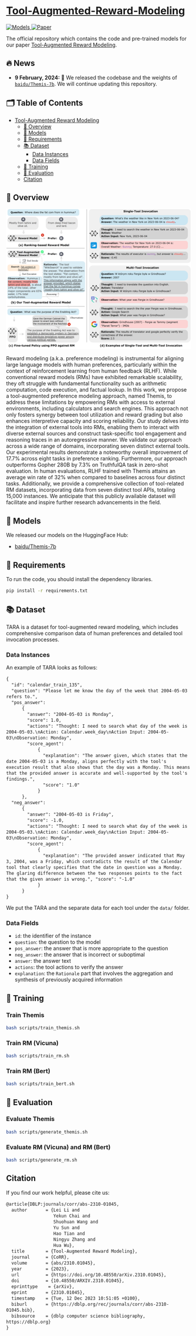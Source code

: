 # [Tool-Augmented-Reward-Modeling](https://arxiv.org/abs/2310.01045)

   <a href="https://huggingface.co/baidu" target="_blank">
      <img alt="Models" src="https://img.shields.io/badge/🤗-Models-blue" />
   </a>
  <a href="https://arxiv.org/abs/2310.01045" target="_blank">
      <img alt="Paper" src="https://img.shields.io/badge/📜-Paper-purple" />
   </a>

The official repository which contains the code and pre-trained models for our paper [Tool-Augmented Reward Modeling](https://arxiv.org/pdf/2310.01045.pdf).


## 🔥 News

* **9 February, 2024:** 🎉 We released the codebase and the weights of [`baidu/Themis-7b`](https://huggingface.co/baidu/Themis-7b). We will continue updating this repository.

## 🗂️ Table of Contents

- [Tool-Augmented Reward Modeling](#tool-augmented-reward-modeling)
  - [🌟 Overview](#-overview)
  - [📌 Models](#-models)
  - [📕 Requirements](#📕-requirements)
  - [📚 Dataset](#📚-dataset)
    - [Data Instances](#data-instances)
    - [Data Fields](#data-fields)
  - [🚀 Training](#🚀-training)
  - [🚁 Evaluation](#🚁-evaluation)
  - [Citation](#citation)

## 🌟 Overview

<div align="center">
  <img src="resource/model.png">
</div>

Reward modeling (a.k.a. preference modeling) is instrumental for aligning large language models with human preferences, particularly within the context of reinforcement learning from human feedback (RLHF). While conventional reward models (RMs) have exhibited remarkable scalability, they oft struggle with fundamental functionality such as arithmetic computation, code execution, and factual lookup. In this work, we propose a tool-augmented preference modeling approach, named Themis, to address these limitations by empowering RMs with access to external environments, including calculators and search engines. 
This approach not only fosters synergy between tool utilization and reward grading but also enhances interpretive capacity and scoring reliability.
Our study delves into the integration of external tools into RMs, enabling them to interact with diverse external sources and construct task-specific tool engagement and reasoning traces in an autoregressive manner. We validate our approach across a wide range of domains, incorporating seven distinct external tools. Our experimental results demonstrate a noteworthy overall improvement of 17.7% across eight tasks in preference ranking. Furthermore, our approach outperforms Gopher 280B by 7.3\% on TruthfulQA task in zero-shot evaluation. In human evaluations, RLHF trained with Themis attains an average win rate of 32\% when compared to baselines across four distinct tasks. Additionally, we provide a comprehensive collection of tool-related RM datasets, incorporating data from seven distinct tool APIs, totaling 15,000 instances. We anticipate that this publicly available dataset will facilitate and inspire further research advancements in the field.


## 📌 Models

We released our models on the HuggingFace Hub:

* [baidu/Themis-7b](https://huggingface.co/baidu/Themis-7b)


## 📕 Requirements

To run the code, you should install the dependency libraries.

```bash
pip install -r requirements.txt
```

## 📚 Dataset
TARA is a dataset for tool-augmented reward modeling, which includes comprehensive comparison data of human preferences and detailed tool invocation processes.

### Data Instances

An example of TARA looks as follows:

```text
{
  "id": "calendar_train_135", 
  "question": "Please let me know the day of the week that 2004-05-03 refers to.", 
  "pos_answer": 
      {
        "answer": "2004-05-03 is Monday", 
        "score": 1.0, 
        "actions": "Thought: I need to search what day of the week is 2004-05-03.\nAction: Calendar.week_day\nAction Input: 2004-05-03\nObservation: Monday", 
        "score_agent": 
            {
              "explanation": "The answer given, which states that the date 2004-05-03 is a Monday, aligns perfectly with the tool's execution result that also shows that the day was a Monday. This means that the provided answer is accurate and well-supported by the tool's findings.", 
              "score": "1.0"
            }
      }, 
  "neg_answer": 
      {
        "answer": "2004-05-03 is Friday", 
        "score": -1.0, 
        "actions": "Thought: I need to search what day of the week is 2004-05-03.\nAction: Calendar.week_day\nAction Input: 2004-05-03\nObservation: Monday", 
        "score_agent": 
            {
              "explanation": "The provided answer indicated that May 3, 2004, was a Friday, which contradicts the result of the Calendar tool that clearly specifies that the date in question was a Monday. The glaring difference between the two responses points to the fact that the given answer is wrong.", "score": "-1.0"
            }
      }
}
```

We put the TARA and the separate data for each tool under the `data/` folder.

### Data Fields
- `id`: the identifier of the instance
- `question`: the question to the model
- `pos_answer`: the answer that is more appropriate to the question
- `neg_answer`: the answer that is incorrect or suboptimal
- `answer`: the answer text
- `actions`: the tool actions to verify the answer
- `explanation`: the `Rationale` part that involves the aggregation and synthesis of previously acquired information

## 🚀 Training

### Train Themis
```bash
bash scripts/train_themis.sh
```

### Train RM (Vicuna)
```bash
bash scripts/train_rm.sh
```

### Train RM (Bert)

```bash
bash scripts/train_bert.sh
```

## 🚁 Evaluation

### Evaluate Themis
```bash
bash scripts/generate_themis.sh
```

### Evaluate RM (Vicuna) and RM (Bert)
```bash
bash scripts/generate_rm.sh
```


## Citation

If you find our work helpful, please cite us:

```
@article{DBLP:journals/corr/abs-2310-01045,
  author       = {Lei Li and
                  Yekun Chai and
                  Shuohuan Wang and
                  Yu Sun and
                  Hao Tian and
                  Ningyu Zhang and
                  Hua Wu},
  title        = {Tool-Augmented Reward Modeling},
  journal      = {CoRR},
  volume       = {abs/2310.01045},
  year         = {2023},
  url          = {https://doi.org/10.48550/arXiv.2310.01045},
  doi          = {10.48550/ARXIV.2310.01045},
  eprinttype    = {arXiv},
  eprint       = {2310.01045},
  timestamp    = {Tue, 12 Dec 2023 10:51:05 +0100},
  biburl       = {https://dblp.org/rec/journals/corr/abs-2310-01045.bib},
  bibsource    = {dblp computer science bibliography, https://dblp.org}
}
```